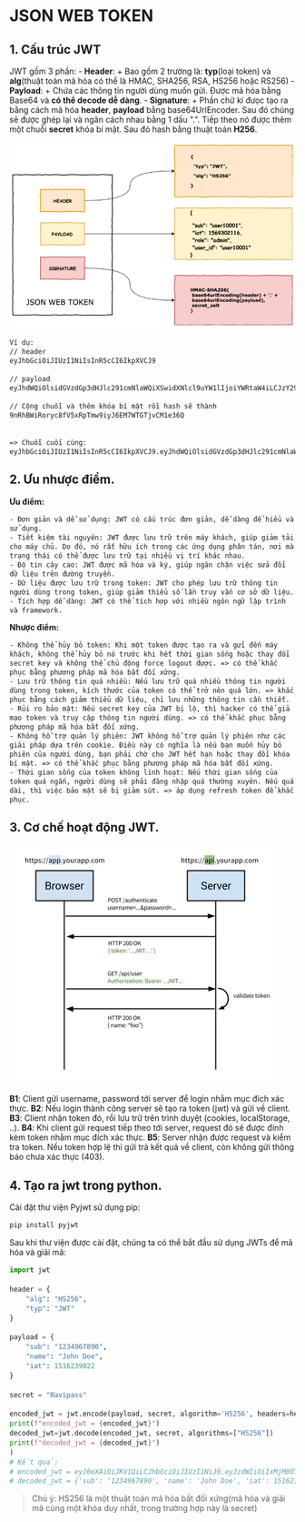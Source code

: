 # JSON WEB TOKEN

## 1. Cấu trúc JWT
JWT gồm 3 phần: 
    - **Header**:
        + Bao gồm 2 trường là: **typ**(loại token) và **alg**(thuật toán mã hóa có thể là HMAC, SHA256, RSA, HS256 hoặc RS256)
    - **Payload**:
        + Chứa các thông tin người dùng muốn gửi. Được mã hóa bằng Base64 và **có thể decode dễ dàng**.
    - **Signature**:
        + Phần chữ kí đưọc tạo ra bằng cách mã hóa **header**, **payload** bằng base64UrlEncoder. Sau đó chúng sẽ được ghép lại và ngăn cách nhau bằng 1 dấu ".". Tiếp theo nó được thêm một chuỗi **secret** khóa bí mật. Sau đó hash bằng thuật toán **H256**.

![JWT Structure](./imgs/1-jwt-structure.png)

```
Ví dụ:
// header
eyJhbGciOiJIUzI1NiIsInR5cCI6IkpXVCJ9

// payload
eyJhdWQiOlsidGVzdGp3dHJlc291cmNlaWQiXSwidXNlcl9uYW1lIjoiYWRtaW4iLCJzY29wZSI6WyJyZWFkIiwid3JpdGUiXSwiZXhwIjoxNTEzNzE

// Cộng chuỗi và thêm khóa bí mật rồi hash sẽ thành
9nRhBWiRoryc8fV5xRpTmw9iyJ6EM7WTGTjvCM1e36Q


=> Chuỗi cuối cùng:
eyJhbGciOiJIUzI1NiIsInR5cCI6IkpXVCJ9.eyJhdWQiOlsidGVzdGp3dHJlc291cmNlaWQiXSwidXNlcl9uYW1lIjoiYWRtaW4iLCJzY29wZSI6WyJyZWFkIiwid3JpdGUiXSwiZXhwIjoxNTEzNzE.9nRhBWiRoryc8fV5xRpTmw9iyJ6EM7WTGTjvCM1e36Q
```

## 2. Ưu nhược điểm.
**Ưu điểm:**

    - Đơn giản và dễ sử dụng: JWT có cấu trúc đơn giản, dễ dàng để hiểu và sử dụng.
    - Tiết kiệm tài nguyên: JWT được lưu trữ trên máy khách, giúp giảm tải cho máy chủ. Do đó, nó rất hữu ích trong các ứng dụng phân tán, nơi mà trạng thái có thể được lưu trữ tại nhiều vị trí khác nhau.
    - Độ tin cậy cao: JWT được mã hóa và ký, giúp ngăn chặn việc sửa đổi dữ liệu trên đường truyền.
    - Dữ liệu được lưu trữ trong token: JWT cho phép lưu trữ thông tin người dùng trong token, giúp giảm thiểu số lần truy vấn cơ sở dữ liệu.
    - Tích hợp dễ dàng: JWT có thể tích hợp với nhiều ngôn ngữ lập trình và framework.

**Nhược điểm:**

    - Không thể hủy bỏ token: Khi một token được tạo ra và gửi đến máy khách, không thể hủy bỏ nó trước khi hết thời gian sống hoặc thay đổi secret key và không thể chủ động force logout được. => có thể khắc phục bằng phương pháp mã hóa bất đối xứng.
    - Lưu trữ thông tin quá nhiều: Nếu lưu trữ quá nhiều thông tin người dùng trong token, kích thước của token có thể trở nên quá lớn. => khắc phục bằng cách giảm thiểu dữ liệu, chỉ lưu những thông tin cần thiết.
    - Rủi ro bảo mật: Nếu secret key của JWT bị lộ, thì hacker có thể giả mạo token và truy cập thông tin người dùng. => có thể khắc phục bằng phương pháp mã hóa bất đối xứng.
    - Không hỗ trợ quản lý phiên: JWT không hỗ trợ quản lý phiên như các giải pháp dựa trên cookie. Điều này có nghĩa là nếu bạn muốn hủy bỏ phiên của người dùng, bạn phải chờ cho JWT hết hạn hoặc thay đổi khóa bí mật. => có thể khắc phục bằng phương pháp mã hóa bất đối xứng.
    - Thời gian sống của token không linh hoạt: Nếu thời gian sống của token quá ngắn, người dùng sẽ phải đăng nhập quá thường xuyên. Nếu quá dài, thì việc bảo mật sẽ bị giảm sút. => áp dụng refresh token để khắc phục.

## 3. Cơ chế hoạt động JWT.
![cơ chế](./imgs/2-co-che.webp)

**B1**: Client gửi username, password tới server để login nhằm mục đích xác thực.
**B2**: Nếu login thành công server sẽ tạo ra token (jwt) và gửi về client.
**B3**: Client nhận token đó, rồi lưu trữ trên trình duyệt (cookies, localStorage, ..).
**B4**: Khi client gửi request tiếp theo tới server, request đó sẽ được đính kèm token nhằm mục đích xác thực.
**B5**: Server nhận được request và kiểm tra token. Nếu token hợp lệ thì gửi trả kết quả về client, còn không gửi thông báo chưa xác thực (403).

## 4. Tạo ra jwt trong python.
Cài đặt thư viện Pyjwt sử dụng pip:
```sh
pip install pyjwt
```
Sau khi thư viện được cài đặt, chúng ta có thể bắt đầu sử dụng JWTs để mã hóa và giải mã:

```python
import jwt  
      
header = {  
    "alg": "HS256",  
    "typ": "JWT"  
}  
      
payload = {  
    "sub": "1234967890",  
    "name": "John Doe",  
    "iat": 1516239022  
}  
      
secret = "Ravipass"  
      
encoded_jwt = jwt.encode(payload, secret, algorithm='HS256', headers=header)  
print(f"encoded_jwt = {encoded_jwt}") 
decoded_jwt=jwt.decode(encoded_jwt, secret, algorithms=["HS256"])
print(f"decoded_jwt = {decoded_jwt}") 
)  
# Kết quả: 
# encoded_jwt = eyJ0eXAiOiJKV1QiLCJhbGciOiJIUzI1NiJ9.eyJzdWIiOiIxMjM0OTY3ODkwIiwibmFtZSI6IkpvaG4gRG9lIiwiaWF0IjoxNTE2MjM5MDIyfQ.PcRV9bzaZH3sgyStgJreO7-QTaMPUcMq3EukYsNjWoo
# decoded_jwt = {'sub': '1234967890', 'name': 'John Doe', 'iat': 1516239022}
```

> Chú ý: HS256 là một thuật toán mã hóa bất đối xứng(mã hóa và giải mã cùng một khóa duy nhất, trong trường hợp này là secret)


